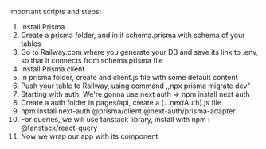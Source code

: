 Important scripts and steps:

1. Install Prisma 
2. Create a prisma folder, and in it schema.prisma with schema of your tables
3. Go to Railway.com where you generate your DB and save its link to .env, so that it connects from schema.prisma file
4. Install Prisma client
5. In prisma folder, create and client.js file with some default content
6. Push your table to Railway, using command ,,npx prisma migrate dev" 
7. Starting with auth. We're gonna use next auth => npm install next auth
8. Create a auth folder in pages/api, create a [...nextAuth].js file
9. npm install next-auth @prisma/client @next-auth/prisma-adapter
10. For queries, we will use tanstack library, install with npm i @tanstack/react-query
11. Now we wrap our app with its component